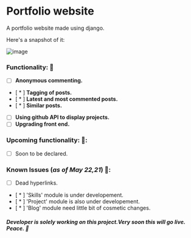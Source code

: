 # Portfolio website

A portfolio website made using django.

Here's a snapshot of it:

![image](https://user-images.githubusercontent.com/65326183/120919955-e826ec80-c6d9-11eb-98ee-acb2f5714fc1.png)

### Functionality: :tada:
- [ ] **Anonymous commenting.**
- [ * ] **Tagging of posts.**
- [ * ] **Latest and most commented posts.**
- [ * ] **Similar posts.**
- [ ] **Using github API to display projects.**
- [ ] **Upgrading front end.**

### Upcoming functionality: 🚀:
- [ ] Soon to be declared.

### Known Issues (_as of May 22,21_) 🐫:
- [ ] Dead hyperlinks.
- [ * ] 'Skills' module is under developement.
- [ * ] 'Project' module is also under developement.
- [ * ] 'Blog' module need little bit of cosmetic changes.


##### Developer is solely working on this project.Very soon this will go live. Peace. :metal:
